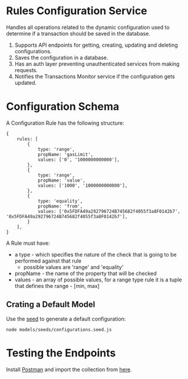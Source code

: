 # Rules Configuration Service

Handles all operations related to the dynamic configuration used to determine if a transaction should be saved in the database.

1. Supports API endpoints for getting, creating, updating and deleting configurations.
2. Saves the configuration in a database.
3. Has an auth layer preventing unauthenticated services from making requests.
4. Notifies the Transactions Monitor service if the configuration gets updated.

# Configuration Schema

A Configuration Rule has the following structure:

```
{
    rules: [
        {
            type: 'range',
            propName: 'gasLimit',
            values: ['0', '1000000000000'],
        },
        {
            type: 'range',
            propName: 'value',
            values: ['1000', '1000000000000'],
        },
        {
            type: 'equality',
            propName: 'from',
            values: ['0x5FDFA49a292796724B745682f4055f3a8F0142b7', '0x5FDFA49a292796724B745682f4055f3a8F0142b7'],
        }
    ],
}
```

A Rule must have:
- a type - which specifies the nature of the check that is going to be performed against that rule
    - possible values are 'range' and 'equality'
- propName - the name of the property that will be checked
- values - an array of possible values, for a range type rule it is a tuple that defines the range - [min, max]

## Crating a Default Model

Use the [seed](https://github.com/venetak/ethereum-transaction-monitor/blob/main/services/rules-configuration/models/seeds/configurations.seed.js) to generate a default configuration:

```
node models/seeds/configurations.seed.js
```

# Testing the Endpoints

Install [Postman](https://www.postman.com/) and import the collection from [here](https://github.com/venetak/ethereum-transaction-monitor/blob/main/postman-collections/RulesConfiguration.postman_collection.json).